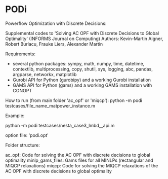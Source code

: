 # PODi
Powerflow Optimization with Discrete Decisions:


Supplemental codes to 'Solving AC OPF with Discrete Decisions to Global Optimality' (INFORMS Journal on Computing)
Authors: Kevin-Martin Aigner, Robert Burlacu, Frauke Liers, Alexander Martin

Requirements:
- several python packages: sympy, math, numpy, time, datetime, contextlib, multiprocessing, copy, shutil, sys, logging, abc, pandas, argparse, networkx, matplotlib
- Gurobi API for Python (gurobipy) and a working Gurobi installation
- GAMS API for Python (gams) and a working GAMS installation with CONOPT

How to run (from main folder 'ac_opf' or 'miqcp'):
python -m podi testcases/file_name_matpower_instance.m


Example:

python -m podi testcases/nesta_case3_lmbd__api.m 

option file: 'podi.opt'

Folder structure:

ac_opf: Code for solving the AC OPF with discrete decisions to global optimality
minlp_gams_files: Gams files for all MINLPs (rectangular and MIQCP relaxations)
miqcp: Code for solving the MIQCP relaxations of the AC OPF with discrete decisions to global optimality
